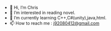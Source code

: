 - 👋 Hi, I’m Chris
- 👀 I’m interested in reading novel.
- 🌱 I’m currently learning C++,C#(unity),java,html.
- 📫 How to reach me : j92080412@gmail.com

<!---
Breeze71/Breeze71 is a ✨ special ✨ repository because its `README.md` (this file) appears on your GitHub profile.
You can click the Preview link to take a look at your changes.
--->
